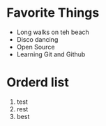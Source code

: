 # Favorite Things
- Long walks on teh beach
- Disco dancing
- Open Source
- Learning Git and Github

# Orderd list
1. test
1. rest
1. best
